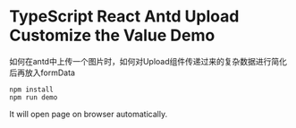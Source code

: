TypeScript React Antd Upload Customize the Value Demo
=================================

如何在antd中上传一个图片时，如何对Upload组件传递过来的复杂数据进行简化后再放入formData

```
npm install
npm run demo
```

It will open page on browser automatically.
